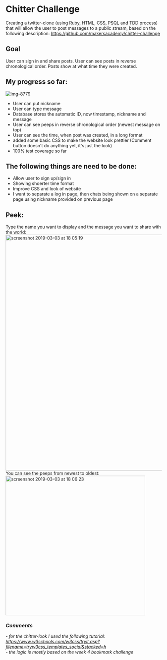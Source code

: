 Chitter Challenge
=================

Creating a twitter-clone (using Ruby, HTML, CSS, PSQL and TDD process) that will allow the user to post messages to a public stream, based on the following description: https://github.com/makersacademy/chitter-challenge


## Goal
User can sign in and share posts. User can see posts in reverse chronological order. Posts show at what time they were created.

## My progress so far:
![img-8779](https://user-images.githubusercontent.com/45072719/53694715-bad88f00-3daa-11e9-8782-0f34896e5542.JPG)

- User can put nickname
- User can type message
- Database stores the automatic ID, now timestamp, nickname and message
- User can see peeps in reverse chronological order (newest message on top)
- User can see the time, when post was created, in a long format
- added some basic CSS to make the website look prettier (Comment button doesn't do anything yet, it's just the look)
- 100% test coverage so far

## The following things are need to be done:
- Allow user to sign up/sign in
- Showing shoerter time format
- Improve CSS and look of website
- I want to separate a log in page, then chats being shown on a separate page using nickname provided on previous page

## Peek:
Type the name you want to display and the message you want to share with the world:
<img width="761" alt="screenshot 2019-03-03 at 18 05 19" src="https://user-images.githubusercontent.com/45072719/53699332-20df0980-3ddf-11e9-996d-23d7118153b8.png">
<br>
You can see the peeps from newest to oldest:
<img width="450" alt="screenshot 2019-03-03 at 18 06 23" src="https://user-images.githubusercontent.com/45072719/53699340-3c4a1480-3ddf-11e9-961d-114359ed0c44.png">

### <i> Comments </i>
-<i> for the chitter-look I used the following tutorial: <i> https://www.w3schools.com/w3css/tryit.asp?filename=tryw3css_templates_social&stacked=h <br>
-<i> the logic is mostly based on the week 4 bookmark challenge </i>



